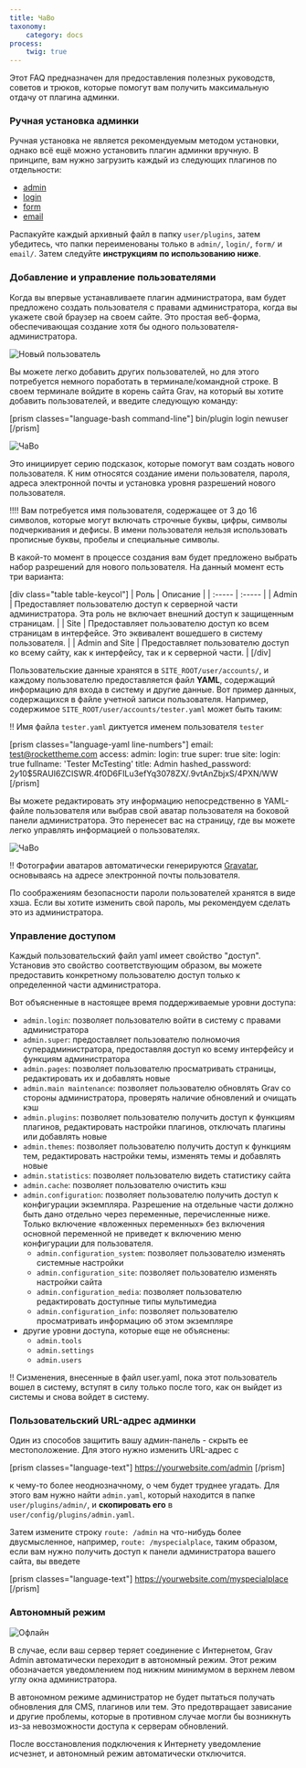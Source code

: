 ```yaml
---
title: ЧаВо
taxonomy:
    category: docs
process:
    twig: true
---
```


Этот FAQ предназначен для предоставления полезных руководств, советов и трюков, которые помогут вам получить максимальную отдачу от плагина админки.

### Ручная установка админки

Ручная установка не является рекомендуемым методом установки, однако всё ещё можно установить плагин админки вручную. В принципе, вам нужно загрузить каждый из следующих плагинов по отдельности:

* [admin](https://github.com/getgrav/grav-plugin-admin/archive/master.zip)
* [login](https://github.com/getgrav/grav-plugin-login/archive/master.zip)
* [form](https://github.com/getgrav/grav-plugin-form/archive/master.zip)
* [email](https://github.com/getgrav/grav-plugin-email/archive/master.zip)

Распакуйте каждый архивный файл в папку `user/plugins`, затем убедитесь, что папки переименованы только в `admin/`, `login/`, `form/` и `email/`. Затем следуйте **инструкциям по использованию ниже**.

### Добавление и управление пользователями

Когда вы впервые устанавливаете плагин администратора, вам будет предложено создать пользователя с правами администратора, когда вы укажете свой браузер на своем сайте. Это простая веб-форма, обеспечивающая создание хотя бы одного пользователя-администратора.

![Новый пользователь](../introduction/new-user.png?width=1009&classes=shadow)

Вы можете легко добавить других пользователей, но для этого потребуется немного поработать в терминале/командной строке. В своем терминале войдите в корень сайта Grav, на который вы хотите добавить пользователей, и введите следующую команду:

[prism classes="language-bash command-line"]
bin/plugin login newuser
[/prism]

![ЧаВо](faq_1.png?width=1009&classes=shadow)

Это инициирует серию подсказок, которые помогут вам создать нового пользователя. К ним относятся создание имени пользователя, пароля, адреса электронной почты и установка уровня разрешений нового пользователя.

!!!! Вам потребуется имя пользователя, содержащее от 3 до 16 символов, которые могут включать строчные буквы, цифры, символы подчеркивания и дефисы. В имени пользователя нельзя использовать прописные буквы, пробелы и специальные символы.

В какой-то момент в процессе создания вам будет предложено выбрать набор разрешений для нового пользователя. На данный момент есть три варианта:

[div class="table table-keycol"]
| Роль           | Описание                                                                                                                        |
| :-----         | :-----                                                                                                                          |
| Admin          | Предоставляет пользователю доступ к серверной части администратора. Эта роль не включает внешний доступ к защищенным страницам. |
| Site           | Предоставляет пользователю доступ ко всем страницам в интерфейсе. Это эквивалент вошедшего в систему пользователя.              |
| Admin and Site | Предоставляет пользователю доступ ко всему сайту, как к интерфейсу, так и к серверной части.                                    |
[/div]

Пользовательские данные хранятся в `SITE_ROOT/user/accounts/`, и каждому пользователю предоставляется файл **YAML**, содержащий информацию для входа в систему и другие данные. Вот пример данных, содержащихся в файле учетной записи пользователя. Например, содержимое `SITE_ROOT/user/accounts/tester.yaml` может быть таким:

!! Имя файла `tester.yaml` диктуется именем пользователя `tester`

[prism classes="language-yaml line-numbers"]
email: test@rockettheme.com
access:
  admin:
    login: true
    super: true
  site:
    login: true
fullname: 'Tester McTesting'
title: Admin
hashed_password: $2y$10$5RAUI6ZCISWR.4f0D6FILu3efYq3078ZX/.9vtAnZbjxS/4PXN/WW
[/prism]

Вы можете редактировать эту информацию непосредственно в YAML-файле пользователя или выбрав свой аватар пользователя на боковой панели администратора. Это перенесет вас на страницу, где вы можете легко управлять информацией о пользователях.

![ЧаВо](faq_2.png?width=1009&classes=shadow)

!! Фотографии аватаров автоматически генерируются [Gravatar](https://gravatar.com), основываясь на адресе электронной почты пользователя.

По соображениям безопасности пароли пользователей хранятся в виде хэша. Если вы хотите изменить свой пароль, мы рекомендуем сделать это из администратора.

### Управление доступом

Каждый пользовательский файл yaml имеет свойство "доступ". Установив это свойство соответствующим образом, вы можете предоставить конкретному пользователю доступ только к определенной части администратора.

Вот объясненные в настоящее время поддерживаемые уровни доступа:

- `admin.login`: позволяет пользователю войти в систему с правами администратора
- `admin.super`: предоставляет пользователю полномочия суперадминистратора, предоставляя доступ ко всему интерфейсу и функциям администратора
- `admin.pages`: позволяет пользователю просматривать страницы, редактировать их и добавлять новые
- `admin.main maintenance`: позволяет пользователю обновлять Grav со стороны администратора, проверять наличие обновлений и очищать кэш
- `admin.plugins`: позволяет пользователю получить доступ к функциям плагинов, редактировать настройки плагинов, отключать плагины или добавлять новые
- `admin.themes`: позволяет пользователю получить доступ к функциям тем, редактировать настройки темы, изменять темы и добавлять новые
- `admin.statistics`: позволяет пользователю видеть статистику сайта
- `admin.cache`: позволяет пользователю очистить кэш
- `admin.configuration`: позволяет пользователю получить доступ к конфигурации экземпляра. Разрешение на отдельные части должно быть дано отдельно через переменные, перечисленные ниже. Только включение «вложенных переменных» без включения основной переменной не приведет к включению меню конфигурации для пользователя.
  - `admin.configuration_system`: позволяет пользователю изменять системные настройки
  - `admin.configuration_site`: позволяет пользователю изменять настройки сайта
  - `admin.configuration_media`: позволяет пользователю редактировать доступные типы мультимедиа
  - `admin.configuration_info`: позволяет пользователю просматривать информацию об этом экземпляре
- другие уровни доступа, которые еще не объяснены:
  - `admin.tools`
  - `admin.settings`
  - `admin.users`

!! Cизменения, внесенные в файл user.yaml, пока этот пользователь вошел в систему, вступят в силу только после того, как он выйдет из системы и снова войдет в систему.

### Пользовательский URL-адрес админки

Один из способов защитить вашу админ-панель - скрыть ее местоположение. Для этого нужно изменить URL-адрес с

[prism classes="language-text"]
https://yourwebsite.com/admin
[/prism]

к чему-то более неоднозначному, о чем будет труднее угадать. Для этого вам нужно найти `admin.yaml`, который находится в папке `user/plugins/admin/`, и **скопировать его** в `user/config/plugins/admin.yaml`.

Затем измените строку `route: /admin` на что-нибудь более двусмысленное, например, `route: /myspecialplace`, таким образом, если вам нужно получить доступ к панели администратора вашего сайта, вы введете

[prism classes="language-text"]
https://yourwebsite.com/myspecialplace
[/prism]

### Автономный режим

![Офлайн](offline.png?width=1028&classes=shadow)

В случае, если ваш сервер теряет соединение с Интернетом, Grav Admin автоматически переходит в автономный режим. Этот режим обозначается уведомлением под нижним минимумом в верхнем левом углу окна администратора.

В автономном режиме администратор не будет пытаться получать обновления для CMS, плагинов или тем. Это предотвращает зависание и другие проблемы, которые в противном случае могли бы возникнуть из-за невозможности доступа к серверам обновлений.

После восстановления подключения к Интернету уведомление исчезнет, ​​и автономный режим автоматически отключится.
